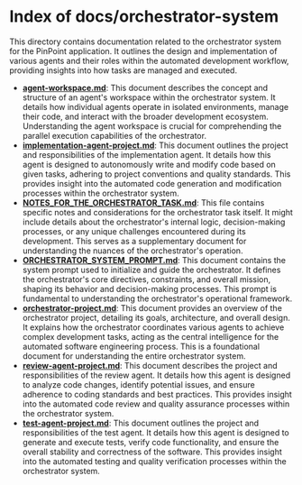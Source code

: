 # Index of docs/orchestrator-system

This directory contains documentation related to the orchestrator system for the PinPoint application. It outlines the design and implementation of various agents and their roles within the automated development workflow, providing insights into how tasks are managed and executed.

- **[agent-workspace.md](./agent-workspace.md)**: This document describes the concept and structure of an agent's workspace within the orchestrator system. It details how individual agents operate in isolated environments, manage their code, and interact with the broader development ecosystem. Understanding the agent workspace is crucial for comprehending the parallel execution capabilities of the orchestrator.
- **[implementation-agent-project.md](./implementation-agent-project.md)**: This document outlines the project and responsibilities of the implementation agent. It details how this agent is designed to autonomously write and modify code based on given tasks, adhering to project conventions and quality standards. This provides insight into the automated code generation and modification processes within the orchestrator system.
- **[NOTES_FOR_THE_ORCHESTRATOR_TASK.md](./NOTES_FOR_THE_ORCHESTRATOR_TASK.md)**: This file contains specific notes and considerations for the orchestrator task itself. It might include details about the orchestrator's internal logic, decision-making processes, or any unique challenges encountered during its development. This serves as a supplementary document for understanding the nuances of the orchestrator's operation.
- **[ORCHESTRATOR_SYSTEM_PROMPT.md](./ORCHESTRATOR_SYSTEM_PROMPT.md)**: This document contains the system prompt used to initialize and guide the orchestrator. It defines the orchestrator's core directives, constraints, and overall mission, shaping its behavior and decision-making processes. This prompt is fundamental to understanding the orchestrator's operational framework.
- **[orchestrator-project.md](./orchestrator-project.md)**: This document provides an overview of the orchestrator project, detailing its goals, architecture, and overall design. It explains how the orchestrator coordinates various agents to achieve complex development tasks, acting as the central intelligence for the automated software engineering process. This is a foundational document for understanding the entire orchestrator system.
- **[review-agent-project.md](./review-agent-project.md)**: This document describes the project and responsibilities of the review agent. It details how this agent is designed to analyze code changes, identify potential issues, and ensure adherence to coding standards and best practices. This provides insight into the automated code review and quality assurance processes within the orchestrator system.
- **[test-agent-project.md](./test-agent-project.md)**: This document outlines the project and responsibilities of the test agent. It details how this agent is designed to generate and execute tests, verify code functionality, and ensure the overall stability and correctness of the software. This provides insight into the automated testing and quality verification processes within the orchestrator system.
